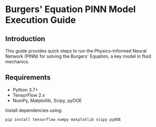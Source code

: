 # Burgers' Equation PINN Model Execution Guide

## Introduction
This guide provides quick steps to run the Physics-Informed Neural Network (PINN) for solving the Burgers' Equation, a key model in fluid mechanics.

## Requirements
- Python 3.7+
- TensorFlow 2.x
- NumPy, Matplotlib, Scipy, pyDOE

Install dependencies using:
```bash
pip install tensorflow numpy matplotlib scipy pyDOE
